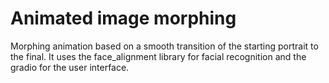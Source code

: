 # Animated image morphing

Morphing animation based on a smooth transition of the starting portrait to the final.
It uses the face_alignment library for facial recognition and the gradio for the user interface.
